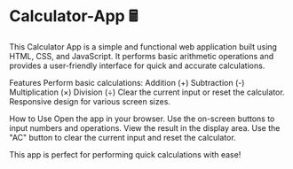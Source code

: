 # Calculator-App 🖩

This Calculator App is a simple and functional web application built using HTML, CSS, and JavaScript. It performs basic arithmetic operations and provides a user-friendly interface for quick and accurate calculations.

Features
    Perform basic calculations:
        Addition (+)
        Subtraction (-)
        Multiplication (×)
        Division (÷)
    Clear the current input or reset the calculator.
    Responsive design for various screen sizes.

How to Use
    Open the app in your browser.
    Use the on-screen buttons to input numbers and operations.
    View the result in the display area.
    Use the "AC" button to clear the current input and reset the calculator.

This app is perfect for performing quick calculations with ease!
